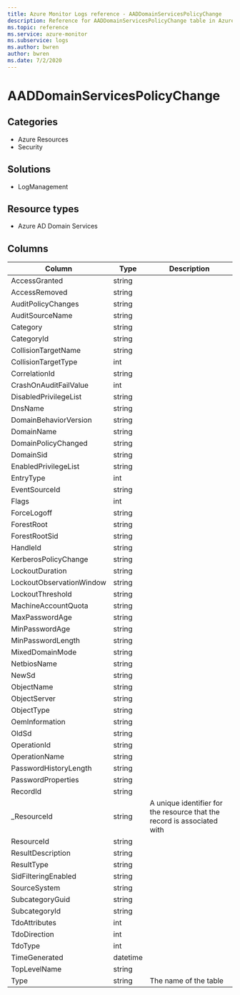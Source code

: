 ```yaml
---
title: Azure Monitor Logs reference - AADDomainServicesPolicyChange
description: Reference for AADDomainServicesPolicyChange table in Azure Monitor Logs.
ms.topic: reference
ms.service: azure-monitor
ms.subservice: logs
ms.author: bwren
author: bwren
ms.date: 7/2/2020
---
```


# AADDomainServicesPolicyChange

 

## Categories

- Azure Resources
- Security
## Solutions

- LogManagement
## Resource types

- Azure AD Domain Services




## Columns

|Column|Type|Description|
|---|---|---|
|AccessGranted|string||
|AccessRemoved|string||
|AuditPolicyChanges|string||
|AuditSourceName|string||
|Category|string||
|CategoryId|string||
|CollisionTargetName|string||
|CollisionTargetType|int||
|CorrelationId|string||
|CrashOnAuditFailValue|int||
|DisabledPrivilegeList|string||
|DnsName|string||
|DomainBehaviorVersion|string||
|DomainName|string||
|DomainPolicyChanged|string||
|DomainSid|string||
|EnabledPrivilegeList|string||
|EntryType|int||
|EventSourceId|string||
|Flags|int||
|ForceLogoff|string||
|ForestRoot|string||
|ForestRootSid|string||
|HandleId|string||
|KerberosPolicyChange|string||
|LockoutDuration|string||
|LockoutObservationWindow|string||
|LockoutThreshold|string||
|MachineAccountQuota|string||
|MaxPasswordAge|string||
|MinPasswordAge|string||
|MinPasswordLength|string||
|MixedDomainMode|string||
|NetbiosName|string||
|NewSd|string||
|ObjectName|string||
|ObjectServer|string||
|ObjectType|string||
|OemInformation|string||
|OldSd|string||
|OperationId|string||
|OperationName|string||
|PasswordHistoryLength|string||
|PasswordProperties|string||
|RecordId|string||
|_ResourceId|string|A unique identifier for the resource that the record is associated with|
|ResourceId|string||
|ResultDescription|string||
|ResultType|string||
|SidFilteringEnabled|string||
|SourceSystem|string||
|SubcategoryGuid|string||
|SubcategoryId|string||
|TdoAttributes|int||
|TdoDirection|int||
|TdoType|int||
|TimeGenerated|datetime||
|TopLevelName|string||
|Type|string|The name of the table|
